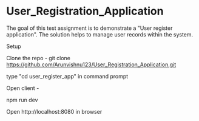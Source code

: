 # User_Registration_Application
The goal of this test assignment is to demonstrate a "User register application". The solution helps to manage user records within the system. 

Setup

Clone the repo -  git clone https://github.com/Arunvishnu123/User_Registration_Application.git

type "cd user_register_app" in command prompt

Open client - 

npm run dev

Open http://localhost:8080 in browser
